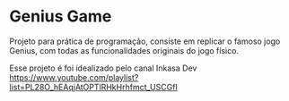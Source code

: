 # Genius Game

 Projeto para prática de programação, consiste em replicar o famoso jogo Genius, com todas as funcionalidades originais do jogo físico.
 
 Esse projeto é foi idealizado pelo canal Inkasa Dev
 https://www.youtube.com/playlist?list=PL28O_hEAqjAtOPTlRHkHrhfmct_USCGfI